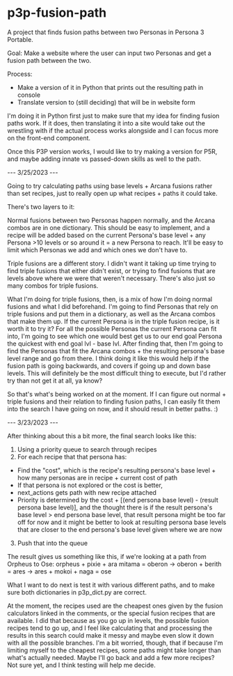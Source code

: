# p3p-fusion-path
 A project that finds fusion paths between two Personas in Persona 3 Portable.

 Goal: Make a website where the user can input two Personas and get a fusion path
 between the two.

 Process:
 - Make a version of it in Python that prints out the resulting path in console
 - Translate version to (still deciding) that will be in website form

 I'm doing it in Python first just to make sure that my idea for finding fusion paths
 work. If it does, then translating it into a site would take out the wrestling with
 if the actual process works alongside and I can focus more on the front-end component.

 Once this P3P version works, I would like to try making a version for P5R, and maybe
 adding innate vs passed-down skills as well to the path.
 
 --- 3/25/2023 ---
 
 Going to try calculating paths using base levels + Arcana fusions rather than set recipes,
 just to really open up what recipes + paths it could take.
 
 There's two layers to it:
 
 Normal fusions between two Personas happen normally, and the Arcana combos are in one dictionary.
 This should be easy to implement, and a recipe will be added based on the current Persona's base level +
 any Persona >10 levels or so around it = a new Persona to reach. It'll be easy to limit which Personas
 we add and which ones we don't have to.
 
 Triple fusions are a different story. I didn't want it taking up time trying to find triple fusions that either
 didn't exist, or trying to find fusions that are levels above where we were that weren't necessary. There's also
 just so many combos for triple fusions.
 
 What I'm doing for triple fusions, then, is a mix of how I'm doing normal fusions and what I did beforehand.
 I'm going to find Personas that rely on triple fusions and put them in a dictionary, as well as the Arcana
 combos that make them up. If the current Persona is in the triple fusion recipe, is it worth it to try it?
 For all the possible Personas the current Persona can fit into, I'm going to see which one would best
 get us to our end goal Persona the quickest with end goal lvl - base lvl. After finding that, then I'm going to find the Personas that fit
 the Arcana combos + the resulting persona's base level range and go from there. I think doing it like this
 would help if the fusion path is going backwards, and covers if going up and down base levels. This will
 definitely be the most difficult thing to execute, but I'd rather try than not get it at all, ya know?
 
 So that's what's being worked on at the moment. If I can figure out normal + triple fusions and their
 relation to finding fusion paths, I can easily fit them into the search I have going on now, and it should
 result in better paths. :)

 --- 3/23/2023 ---

After thinking about this a bit more, the final search looks like this:
1) Using a priority queue to search through recipes
2) For each recipe that that persona has:
- Find the "cost", which is the recipe's resulting persona's base level + how many personas are in recipe + current cost of path
- If that persona is not explored or the cost is better,
 - next_actions gets path with new recipe attached
 - Priority is determined by the cost + [(end persona base level) - (result persona base level)],
and the thought there is if the result persona's base level > end persona base level, that result persona
might be too far off for now and it might be better to look at resulting persona base levels that are closer
to the end persona's base level given where we are now
3) Push that into the queue

The result gives us something like this, if we're looking at a path from Orpheus to Ose:
orpheus + pixie + ara mitama = oberon -> oberon + berith = ares -> ares + mokoi + naga = ose

What I want to do next is test it with various different paths, and to make sure both dictionaries in p3p_dict.py are correct.

At the moment, the recipes used are the cheapest ones given by the fusion calculators linked in the comments, or the special
fusion recipes that are available. I did that because as you go up in levels, the possible fusion recipes tend to go up,
and I feel like calculating that and processing the results in this search could make it messy and maybe even slow it down with all
the possible branches. I'm a bit worried, though, that if because I'm limiting myself to the cheapest recipes, some paths might take longer
than what's actually needed. Maybe I'll go back and add a few more recipes? Not sure yet, and I think testing will help me decide.

